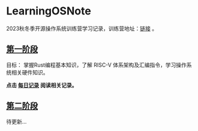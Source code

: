# LearningOSNote
2023秋冬季开源操作系统训练营学习记录，训练营地址：[链接](https://github.com/LearningOS/rust-based-os-comp2023) 。

## [第一阶段](https://github.com/LearningOS/rust-based-os-comp2023/blob/main/2023-autumn-scheduling-1.md) 

目标： 掌握Rust编程基本知识，了解 RISC-V 体系架构及汇编指令，学习操作系统相关硬件知识。

**点击 [每日记录](./README_DAILY1.md) 阅读相关记录。** 

## [第二阶段]()

待更新...